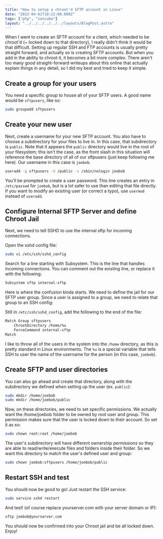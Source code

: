 ```yaml
---
title: "How to setup a chroot'd SFTP account in Linux"
date: "2013-04-01T10:22:00.000Z"
tags: ["php", "ioncube"]
layout: "../../../../../../layouts/BlogPost.astro"
---
```


When I went to create an SFTP account for a client, which needed to be chroot'd (~ locked down to that directory), I really didn't think it would be that difficult. Setting up regular SSH and FTP accounts is usually pretty straight forward, and actually so is creating SFTP accounts. But when you add in the ability to chroot it, it becomes a bit more complex. There aren't too many good straight-forward writeups about this online that actually explain things in any detail, so I did my best and tried to keep it simple.

## Create a group for your users

You need a specific group to house all of your SFTP users. A good name would be `sftpusers`, like so:

```bash
sudo groupadd sftpusers
```

## Create your new user

Next, create a username for your new SFTP account. You also have to choose a subdirectory for your files to live in. In this case, that subdirectory is `public`. Note that it appears the `public` directory would live in the root of your filesystem; this isn't the case, as the front slash in this situation will reference the base directory of all of our sftpusers (just keep following me here). Our username in this case is `joebob`.

```bash
useradd -g sftpusers -d /public -s /sbin/nologin joebob
```

You'll be prompted to create a user password. This line creates an entry in `/etc/passwd` for `joebob`, but is a lot safer to use than editing that file directly. If you want to modify an existing user (or correct a typo), use `usermod` instead of `useradd`.

## Configure Internal SFTP Server and define Chroot Jail

Next, we need to tell SSHD to use the internal sftp for incoming connections.

Open the sshd config file:

```bash
sudo vi /etc/ssh/sshd_config
```

Search for a line starting with Subsystem. This is the line that handles incoming connections. You can comment out the existing line, or replace it with the following:

```bash
Subsystem sftp internal-sftp
```

Here is where the confusion kinda starts. We need to define the jail for our SFTP user group. Since a user is assigned to a group, we need to relate that group to an SSH config:

Still in `/etc/ssh/sshd_config`, add the following to the end of the file:

```bash
Match Group sftpusers
    ChrootDirectory /home/%u
    ForceCommand internal-sftp
Match
```

I like to throw all of the users in the system into the `/home` directory, as this is pretty standard in Linux environments. The `%u` is a special variable that tells SSH to user the name of the username for the person (in this case, `joebob`).

## Create SFTP and user directories

You can also go ahead and create that directory, along with the subdirectory we defined when setting up the user (ex. `public`):

```bash
sudo mkdir /home/joebob
sudo mkdir /home/joebob/public
```

Now, on these directories, we need to set specific permissions. We actually want the /home/joebob folder to be owned by root user and group. This permission makes sure that the user is locked down to their account. So set it as so:

```bash
sudo chown root:root /home/joebob
```

The user's subdirectory will have different ownership permissions so they are able to read/write/execute files and folders inside their folder. So we want this directory to match the user's defined user and group:

```bash
sudo chown joebob:sftpusers /home/joebob/public
```

## Restart SSH and test

You should now be good to go! Just restart the SSH service:

```bash
sudo service sshd restart
```

And test! (of course replace yourserver.com with your server domain or IP):

```bash
sftp joebob@yourserver.com
```

You should now be confirmed into your Chroot jail and be all locked down. Enjoy!
